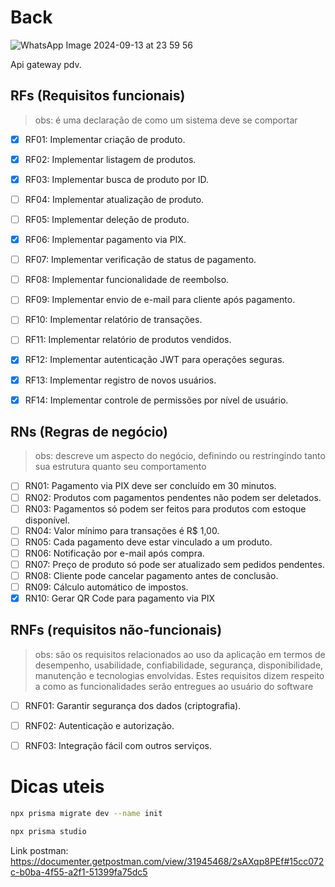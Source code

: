 # Back
![WhatsApp Image 2024-09-13 at 23 59 56](https://github.com/user-attachments/assets/2e67f5fb-b109-4bac-8169-8d11ad27dd1b)


Api gateway pdv.

## RFs (Requisitos funcionais) 
> obs: é uma declaração de como um sistema deve se comportar

- [x] RF01: Implementar criação de produto.
- [x] RF02: Implementar listagem de produtos.
- [x] RF03: Implementar busca de produto por ID.
- [ ] RF04: Implementar atualização de produto.
- [ ] RF05: Implementar deleção de produto.
- [x] RF06: Implementar pagamento via PIX.
- [ ] RF07: Implementar verificação de status de pagamento.
- [ ] RF08: Implementar funcionalidade de reembolso.
- [ ] RF09: Implementar envio de e-mail para cliente após pagamento.
- [ ] RF10: Implementar relatório de transações.
- [ ] RF11: Implementar relatório de produtos vendidos.
- [x] RF12: Implementar autenticação JWT para operações seguras.
- [x] RF13: Implementar registro de novos usuários.
- [x] RF14: Implementar controle de permissões por nível de usuário.


## RNs (Regras de negócio)
> obs: descreve um aspecto do negócio, definindo ou restringindo tanto sua estrutura quanto seu comportamento

- [ ] RN01: Pagamento via PIX deve ser concluído em 30 minutos.
- [ ] RN02: Produtos com pagamentos pendentes não podem ser deletados.
- [ ] RN03: Pagamentos só podem ser feitos para produtos com estoque disponível.
- [ ] RN04: Valor mínimo para transações é R$ 1,00.
- [ ] RN05: Cada pagamento deve estar vinculado a um produto.
- [ ] RN06: Notificação por e-mail após compra.
- [ ] RN07: Preço de produto só pode ser atualizado sem pedidos pendentes.
- [ ] RN08: Cliente pode cancelar pagamento antes de conclusão.
- [ ] RN09: Cálculo automático de impostos.
- [x] RN10: Gerar QR Code para pagamento via PIX

## RNFs (requisitos não-funcionais)
> obs:  são os requisitos relacionados ao uso da aplicação em termos de desempenho, usabilidade, confiabilidade, segurança, disponibilidade, manutenção e tecnologias envolvidas. Estes requisitos dizem respeito a como as funcionalidades serão entregues ao usuário do software

- [ ] RNF01: Garantir segurança dos dados (criptografia).
- [ ] RNF02: Autenticação e autorização.
- [ ] RNF03: Integração fácil com outros serviços.


# Dicas uteis

``` bash
npx prisma migrate dev --name init

npx prisma studio
```

Link postman: https://documenter.getpostman.com/view/31945468/2sAXqp8PEf#15cc072c-b0ba-4f55-a2f1-51399fa75dc5
